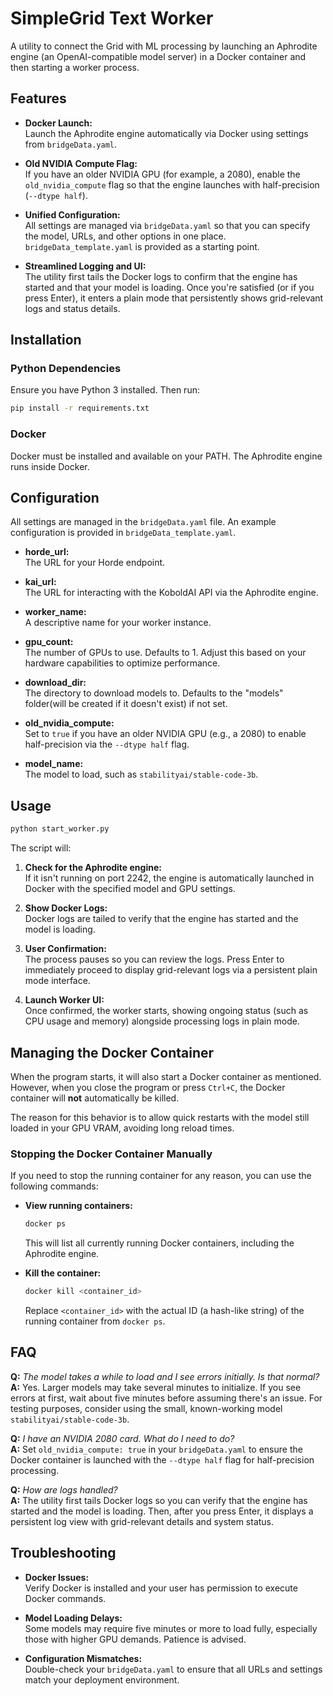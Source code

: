 # SimpleGrid Text Worker

A utility to connect the Grid with ML processing by launching an Aphrodite engine (an OpenAI-compatible model server) in a Docker container and then starting a worker process.

## Features

- **Docker Launch:**  
  Launch the Aphrodite engine automatically via Docker using settings from `bridgeData.yaml`.

- **Old NVIDIA Compute Flag:**  
  If you have an older NVIDIA GPU (for example, a 2080), enable the `old_nvidia_compute` flag so that the engine launches with half-precision (`--dtype half`).

- **Unified Configuration:**  
  All settings are managed via `bridgeData.yaml` so that you can specify the model, URLs, and other options in one place. `bridgeData_template.yaml` is provided as a starting point.

- **Streamlined Logging and UI:**  
  The utility first tails the Docker logs to confirm that the engine has started and that your model is loading. Once you're satisfied (or if you press Enter), it enters a plain mode that persistently shows grid-relevant logs and status details.

## Installation

### Python Dependencies

Ensure you have Python 3 installed. Then run:

```bash
pip install -r requirements.txt
```

### Docker

Docker must be installed and available on your PATH. The Aphrodite engine runs inside Docker.

## Configuration

All settings are managed in the `bridgeData.yaml` file. An example configuration is provided in `bridgeData_template.yaml`.

- **horde_url:**  
  The URL for your Horde endpoint.

- **kai_url:**  
  The URL for interacting with the KoboldAI API via the Aphrodite engine.

- **worker_name:**  
  A descriptive name for your worker instance.

- **gpu_count:**  
  The number of GPUs to use. Defaults to 1. Adjust this based on your hardware capabilities to optimize performance.

- **download_dir:**  
  The directory to download models to. Defaults to the "models" folder(will be created if it doesn't exist) if not set.

- **old_nvidia_compute:**  
  Set to `true` if you have an older NVIDIA GPU (e.g., a 2080) to enable half-precision via the `--dtype half` flag.

- **model_name:**  
  The model to load, such as `stabilityai/stable-code-3b`.

## Usage

```bash
python start_worker.py
```

The script will:

1. **Check for the Aphrodite engine:**  
   If it isn't running on port 2242, the engine is automatically launched in Docker with the specified model and GPU settings.

2. **Show Docker Logs:**  
   Docker logs are tailed to verify that the engine has started and the model is loading.

3. **User Confirmation:**  
   The process pauses so you can review the logs. Press Enter to immediately proceed to display grid-relevant logs via a persistent plain mode interface.

4. **Launch Worker UI:**  
   Once confirmed, the worker starts, showing ongoing status (such as CPU usage and memory) alongside processing logs in plain mode.

## Managing the Docker Container

When the program starts, it will also start a Docker container as mentioned. However, when you close the program or press `Ctrl+C`, the Docker container will **not** automatically be killed.

The reason for this behavior is to allow quick restarts with the model still loaded in your GPU VRAM, avoiding long reload times.

### Stopping the Docker Container Manually

If you need to stop the running container for any reason, you can use the following commands:

- **View running containers:**
  ```bash
  docker ps
  ```
  This will list all currently running Docker containers, including the Aphrodite engine.

- **Kill the container:**
  ```bash
  docker kill <container_id>
  ```
  Replace `<container_id>` with the actual ID (a hash-like string) of the running container from `docker ps`.

## FAQ

**Q:** *The model takes a while to load and I see errors initially. Is that normal?*  
**A:** Yes. Larger models may take several minutes to initialize. If you see errors at first, wait about five minutes before assuming there's an issue. For testing purposes, consider using the small, known-working model `stabilityai/stable-code-3b`.

**Q:** *I have an NVIDIA 2080 card. What do I need to do?*  
**A:** Set `old_nvidia_compute: true` in your `bridgeData.yaml` to ensure the Docker container is launched with the `--dtype half` flag for half-precision processing.

**Q:** *How are logs handled?*  
**A:** The utility first tails Docker logs so you can verify that the engine has started and the model is loading. Then, after you press Enter, it displays a persistent log view with grid-relevant details and system status.

## Troubleshooting

- **Docker Issues:**  
  Verify Docker is installed and your user has permission to execute Docker commands.

- **Model Loading Delays:**  
  Some models may require five minutes or more to load fully, especially those with higher GPU demands. Patience is advised.

- **Configuration Mismatches:**  
  Double-check your `bridgeData.yaml` to ensure that all URLs and settings match your deployment environment.

